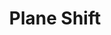 ---
title: "Plane Shift"
permalink: /spells/plane-shift/
tags:
  - Spell
available_for:
  - Cleric
  - Druid
  - Sorcerer
  - Warlock
  - Wizard
level: "7th Level"
school: "Conjuration"
range: "Touch"
comp:
  - V
  - S
  - M
material: "a forked, metal rod worth at least 250 gp, attuned to a particular plane of existence."
attack: "Melee"
description: |
  You and up to eight willing creatures who link hands in a circle are transported to a different plane of existence. You can specify a target destination in general terms, such as the City of Brass on the Elemental Plane of Fire or the palace of Dispater on the second level of the Nine Hells, and you appear in or near that destination. If you are trying to reach the City of Brass, for example, you might arrive in its Street of Steel, before its Gate of Ashes, or looking at the city from across the Sea of Fire, at the DM's discretion.

  Alternatively, if you know the sigil sequence of a teleportation circle on another plane of existence, this spell can take you to that circle. If the teleportation circle is too small to hold all the creatures you transported, they appear in the closest unoccupied spaces next to the circle.

  You can use this spell to banish an unwilling creature to another plane. Choose a creature within your reach and make a melee spell attack against it. On a hit, the creature must make a charisma saving throw. If the creature fails this save, it is transported to a random location on the plane of existence you specify. A creature so transported must find its own way back to your current plane of existence.
excerpt: "You and up to eight willing creatures who link hands in a circle are transported to a different plane of existence."
source: "Basic Rules"
---